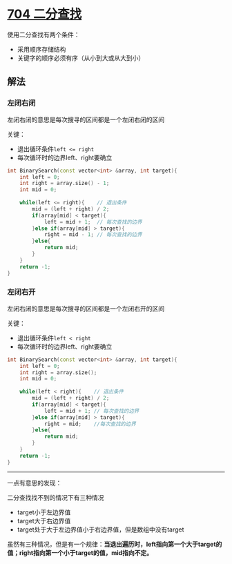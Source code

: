 # [704 二分查找](https://leetcode.cn/problems/binary-search/)

使用二分查找有两个条件：

- 采用顺序存储结构
- 关键字的顺序必须有序（从小到大或从大到小）

## 解法

### 左闭右闭

左闭右闭的意思是每次搜寻的区间都是一个左闭右闭的区间

关键：

- 退出循环条件`left <= right`
- 每次循环时的边界left、right要确立

~~~c++
int BinarySearch(const vector<int> &array, int target){
    int left = 0;
    int right = array.size() - 1;
    int mid = 0;
    
    while(left <= right){    // 退出条件
        mid = (left + right) / 2;
        if(array[mid] < target){
            left = mid + 1;  // 每次查找的边界
        }else if(array[mid] > target){
            right = mid - 1; // 每次查找的边界
        }else{
            return mid;
        }
    }
    return -1;
}
~~~

### 左闭右开

左闭右闭的意思是每次搜寻的区间都是一个左闭右开的区间

关键：

- 退出循环条件`left < right`
- 每次循环时的边界left、right要确立

```c++
int BinarySearch(const vector<int> &array, int target){
    int left = 0;
    int right = array.size();
    int mid = 0;
    
    while(left < right){    // 退出条件
        mid = (left + right) / 2;
        if(array[mid] < target){
            left = mid + 1; // 每次查找的边界
        }else if(array[mid] > target){
            right = mid;    //每次查找的边界
        }else{
            return mid;
        }
    }
    return -1;
}
```

------

一点有意思的发现：

二分查找找不到的情况下有三种情况

- target小于左边界值
- target大于右边界值
- target处于大于左边界值小于右边界值，但是数组中没有target

虽然有三种情况，但是有一个规律：**当退出遍历时，left指向第一个大于target的值；right指向第一个小于target的值，mid指向不定。**
